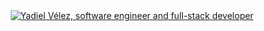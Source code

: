 <div align="center">
    <a href="[https://git.io/typing-svg"><img src="https://readme-typing-svg.herokuapp.com?color=1BAC00&center=true&vCenter=true&multiline=true&width=500&height=100&lines=My+name+is+Yadiel+V%C3%A9lez;I'm+a+software+engineer;focusing+on+full-stack+development" alt="Yadiel Vélez, software engineer and full-stack developer"></a>
</div>
